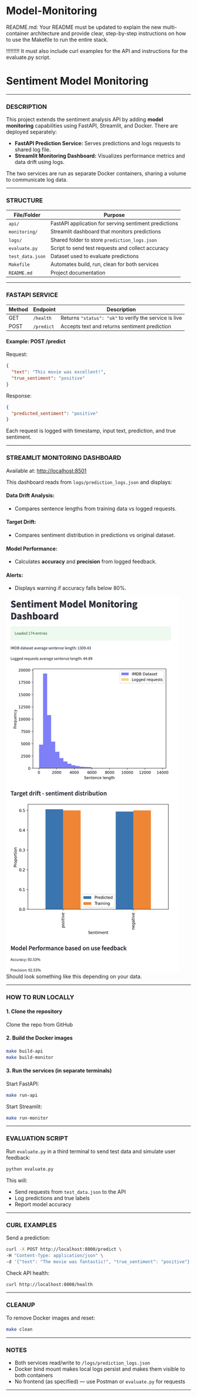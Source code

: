 # Model-Monitoring

README.md: Your README must be updated to explain the new multi-container architecture and provide clear, step-by-step instructions on how to use the Makefile to run the entire stack. 

!!!!!!!!!
It must also include curl examples for the API and instructions for the evaluate.py script.

# Sentiment Model Monitoring
---

### **DESCRIPTION**

This project extends the sentiment analysis API by adding **model monitoring** capabilities using FastAPI, Streamlit, and Docker. There are deployed separately:

- **FastAPI Prediction Service:** Serves predictions and logs requests to shared log file.
- **Streamlit Monitoring Dashboard:** Visualizes performance metrics and data drift using logs.

The two services are run as separate Docker containers, sharing a volume to communicate log data.

---

### **STRUCTURE**

| File/Folder         | Purpose                                              |
|---------------------|------------------------------------------------------|
| `api/`              | FastAPI application for serving sentiment predictions |
| `monitoring/`       | Streamlit dashboard that monitors predictions         |
| `logs/`             | Shared folder to store `prediction_logs.json`        |
| `evaluate.py`       | Script to send test requests and collect accuracy     |
| `test_data.json`    | Dataset used to evaluate predictions                  |
| `Makefile`          | Automates build, run, clean for both services         |
| `README.md`         | Project documentation                                 |

---

### **FASTAPI SERVICE**

| Method | Endpoint         | Description                                           |
|--------|------------------|-------------------------------------------------------|
| GET    | `/health`        | Returns `"status": "ok"` to verify the service is live |
| POST   | `/predict`       | Accepts text and returns sentiment prediction         |

#### Example: POST /predict

Request:
```json
{
  "text": "This movie was excellent!",
  "true_sentiment": "positive"
}
```

Response:
```json
{
  "predicted_sentiment": "positive"
}
```

Each request is logged with timestamp, input text, prediction, and true sentiment.

---

### **STREAMLIT MONITORING DASHBOARD**

Available at: [http://localhost:8501](http://localhost:8501)

This dashboard reads from `logs/prediction_logs.json` and displays:

#### Data Drift Analysis:
- Compares sentence lengths from training data vs logged requests.

#### Target Drift:
- Compares sentiment distribution in predictions vs original dataset.

#### Model Performance:
- Calculates **accuracy** and **precision** from logged feedback.

#### Alerts:
- Displays warning if accuracy falls below 80%.

![Alt text](readme_visuals/dashboard.png)
Should look something like this depending on your data.

---

### **HOW TO RUN LOCALLY**

#### 1. Clone the repository
Clone the repo from GitHub

#### 2. Build the Docker images

```bash
make build-api
make build-monitor
```

#### 3. Run the services (in separate terminals)

Start FastAPI:
```bash
make run-api
```

Start Streamlit:
```bash
make run-monitor
```

---

### **EVALUATION SCRIPT**

Run `evaluate.py` in a third terminal to send test data and simulate user feedback:

```bash
python evaluate.py
```

This will:
- Send requests from `test_data.json` to the API
- Log predictions and true labels
- Report model accuracy

---

### **CURL EXAMPLES**

Send a prediction:

```bash
curl -X POST http://localhost:8000/predict \
-H "Content-Type: application/json" \
-d '{"text": "The movie was fantastic!", "true_sentiment": "positive"}'
```

Check API health:

```bash
curl http://localhost:8000/health
```

---

### **CLEANUP**

To remove Docker images and reset:

```bash
make clean
```

---

### **NOTES**

- Both services read/write to `/logs/prediction_logs.json`
- Docker bind mount makes local logs persist and makes them visible to both containers
- No frontend (as specified) — use Postman or `evaluate.py` for requests

---
